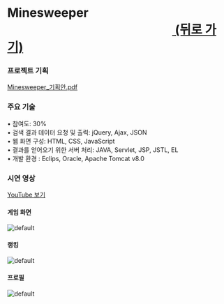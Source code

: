 # Minesweeper &nbsp;&nbsp;&nbsp;&nbsp;&nbsp;&nbsp;&nbsp;&nbsp;&nbsp;&nbsp;&nbsp;&nbsp;&nbsp;&nbsp;&nbsp;&nbsp;&nbsp;&nbsp;&nbsp;&nbsp;&nbsp;&nbsp;&nbsp;&nbsp;&nbsp;&nbsp;&nbsp;&nbsp;&nbsp;&nbsp;&nbsp;&nbsp;&nbsp;&nbsp;&nbsp;&nbsp;&nbsp;&nbsp;&nbsp;&nbsp;&nbsp;&nbsp;&nbsp;&nbsp;&nbsp;&nbsp;&nbsp;&nbsp;&nbsp;&nbsp;&nbsp;&nbsp;&nbsp;&nbsp;&nbsp;&nbsp;&nbsp;<a href="https://github.com/penpar/portfolio "> (뒤로 가기)</a>

### 프로젝트 기획

[Minesweeper_기획안.pdf](https://github.com/penpar/Minesweeper/files/2138340/Minesweeper.pdf)

### 주요 기술
• 참여도: 30% <br/> 
• 검색 결과 데이터 요청 및 출력: jQuery, Ajax, JSON <br/>
• 웹 화면 구성: HTML, CSS, JavaScript <br/>
• 결과를 얻어오기 위한 서버 처리: JAVA, Servlet, JSP, JSTL, EL <br/>
• 개발 환경 : Eclips, Oracle, Apache Tomcat v8.0 <br/>


### 시연 영상
[YouTube 보기](https://www.youtube.com/watch?v=HakVrDmy2ck)

#### 게임 화면
![default](https://user-images.githubusercontent.com/17943275/41822627-b1edb25a-782d-11e8-88ef-e362bc7d2336.gif)


#### 랭킹
![default](https://user-images.githubusercontent.com/17943275/41822629-bc06224a-782d-11e8-80b1-f8d21f64a2f0.gif)


#### 프로필
![default](https://user-images.githubusercontent.com/17943275/41822695-c013a532-782e-11e8-9420-9b79b6cbe9b1.gif)

